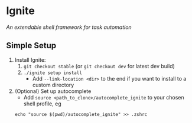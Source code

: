 # Ignite
_An extendable shell framework for task automation_

## Simple Setup
1. Install Ignite:
    1. `git checkout stable` (or `git checkout dev` for latest dev build)
    2. `./ignite setup install`
        - Add `--link-location <dir>` to the end if you want to install to a custom directory
2. (Optional) Set up autocomplete
    - Add `source <path_to_clone>/autocomplete_ignite` to your chosen shell profile, eg
    ```
    echo "source $(pwd)/autocomplete_ignite" >> .zshrc
    ```
